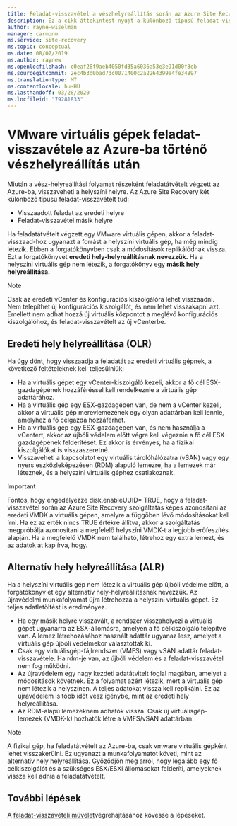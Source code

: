 ```yaml
---
title: Feladat-visszavétel a vészhelyreállítás során az Azure Site Recovery szolgáltatással | Microsoft dokumentumok
description: Ez a cikk áttekintést nyújt a különböző típusú feladat-visszavételi és kikötések figyelembe kell venni, miközben nem sikerült vissza a helyszíni vész-helyreállítás során az Azure Site Recovery szolgáltatás.
author: rayne-wiselman
manager: carmonm
ms.service: site-recovery
ms.topic: conceptual
ms.date: 08/07/2019
ms.author: raynew
ms.openlocfilehash: c0eaf28f9aeb4050fd35a6036a53e3e91d00f3eb
ms.sourcegitcommit: 2ec4b3d0bad7dc0071400c2a2264399e4fe34897
ms.translationtype: MT
ms.contentlocale: hu-HU
ms.lasthandoff: 03/28/2020
ms.locfileid: "79281833"
---
```

# <a name="failback-of-vmware-vms-after-disaster-recovery-to-azure"></a>VMware virtuális gépek feladat-visszavétele az Azure-ba történő vészhelyreállítás után

Miután a vész-helyreállítási folyamat részeként feladatátvételt végzett az Azure-ba, visszaveheti a helyszíni helyre. Az Azure Site Recovery két különböző típusú feladat-visszavételt tud: 

- Visszaadott feladat az eredeti helyre 
- Feladat-visszavétel másik helyre

Ha feladatátvételt végzett egy VMware virtuális gépen, akkor a feladat-visszaad-hoz ugyanazt a forrást a helyszíni virtuális gép, ha még mindig létezik. Ebben a forgatókönyvben csak a módosítások replikálódnak vissza. Ezt a forgatókönyvet **eredeti hely-helyreállításnak nevezzük.** Ha a helyszíni virtuális gép nem létezik, a forgatókönyv egy **másik hely helyreállítása.**

> [!NOTE]
> Csak az eredeti vCenter és konfigurációs kiszolgálóra lehet visszaadni. Nem telepíthet új konfigurációs kiszolgálót, és nem lehet visszakapni azt. Emellett nem adhat hozzá új virtuális központot a meglévő konfigurációs kiszolgálóhoz, és feladat-visszavételt az új vCenterbe.

## <a name="original-location-recovery-olr"></a>Eredeti hely helyreállítása (OLR)
Ha úgy dönt, hogy visszaadja a feladatát az eredeti virtuális gépnek, a következő feltételeknek kell teljesülniük:

* Ha a virtuális gépet egy vCenter-kiszolgáló kezeli, akkor a fő cél ESX-gazdagépének hozzáféréssel kell rendelkeznie a virtuális gép adattárához.
* Ha a virtuális gép egy ESX-gazdagépen van, de nem a vCenter kezeli, akkor a virtuális gép merevlemezének egy olyan adattárban kell lennie, amelyhez a fő célgazda hozzáférhet.
* Ha a virtuális gép egy ESX-gazdagépen van, és nem használja a vCentert, akkor az újbóli védelem előtt végre kell végeznie a fő cél ESX-gazdagépének felderítését. Ez akkor is érvényes, ha a fizikai kiszolgálókat is visszaszeretné.
* Visszaveheti a kapcsolatot egy virtuális tárolóhálózatra (vSAN) vagy egy nyers eszközleképezésen (RDM) alapuló lemezre, ha a lemezek már léteznek, és a helyszíni virtuális géphez csatlakoznak.

> [!IMPORTANT]
> Fontos, hogy engedélyezze disk.enableUUID= TRUE, hogy a feladat-visszavétel során az Azure Site Recovery szolgáltatás képes azonosítani az eredeti VMDK a virtuális gépen, amelyre a függőben lévő módosításokat kell írni. Ha ez az érték nincs TRUE értékre állítva, akkor a szolgáltatás megpróbálja azonosítani a megfelelő helyszíni VMDK-t a legjobb erőfeszítés alapján. Ha a megfelelő VMDK nem található, létrehoz egy extra lemezt, és az adatok at kap írva, hogy.

## <a name="alternate-location-recovery-alr"></a>Alternatív hely helyreállítása (ALR)
Ha a helyszíni virtuális gép nem létezik a virtuális gép újbóli védelme előtt, a forgatókönyv et egy alternatív hely-helyreállításnak nevezzük. Az újravédelmi munkafolyamat újra létrehozza a helyszíni virtuális gépet. Ez teljes adatletöltést is eredményez.

* Ha egy másik helyre visszavált, a rendszer visszahelyezi a virtuális gépet ugyanarra az ESX-állomásra, amelyen a fő célkiszolgáló telepítve van. A lemez létrehozásához használt adattár ugyanaz lesz, amelyet a virtuális gép újbóli védelmekor választottak ki.
* Csak egy virtuálisgép-fájlrendszer (VMFS) vagy vSAN adattár feladat-visszavétele. Ha rdm-je van, az újbóli védelem és a feladat-visszavétel nem fog működni.
* Az újravédelem egy nagy kezdeti adatátvitelt foglal magában, amelyet a módosítások követnek. Ez a folyamat azért létezik, mert a virtuális gép nem létezik a helyszínen. A teljes adatokat vissza kell replikálni. Ez az újravédelem is több időt vesz igénybe, mint az eredeti hely helyreállítása.
* Az RDM-alapú lemezeknem adhatók vissza. Csak új virtuálisgép-lemezek (VMDK-k) hozhatók létre a VMFS/vSAN adattárban.

> [!NOTE]
> A fizikai gép, ha feladatátvételt az Azure-ba, csak vmware virtuális gépként lehet visszakerülni. Ez ugyanazt a munkafolyamatot követi, mint az alternatív hely helyreállítása. Győződjön meg arról, hogy legalább egy fő célkiszolgálót és a szükséges ESX/ESXi állomásokat felderíti, amelyeknek vissza kell adnia a feladatátvételt.

## <a name="next-steps"></a>További lépések

A [feladat-visszavételi művelet](vmware-azure-failback.md)végrehajtásához kövesse a lépéseket.

